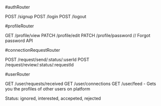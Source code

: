 #authRouter

POST /signup
POST /login
POST /logout



#profileRouter

GET /profile/view
PATCH /profile/edit
PATCH /profile/password // Forgot password API


#connectionRequestRouter

POST /request/send/:status/:userId
POST /request/review/:status/:requestId


#userRouter

GET /user/requests/received
GET /user/connections
GET /user/feed - Gets you the profiles of other users on platform

Status: ignored, interested, accepeted, rejected